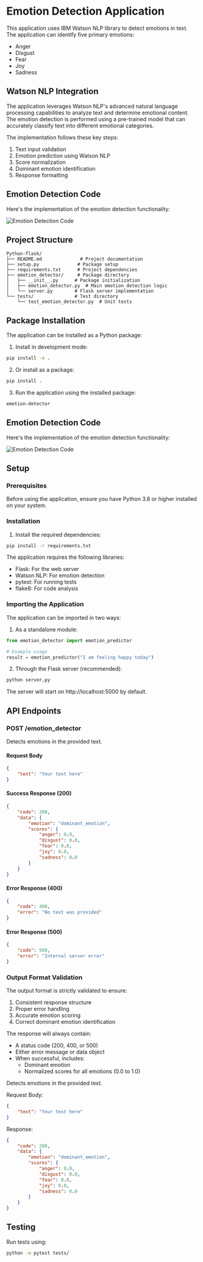 # Emotion Detection Application

This application uses IBM Watson NLP library to detect emotions in text. The application can identify five primary emotions:
- Anger
- Disgust
- Fear
- Joy
- Sadness

## Watson NLP Integration

The application leverages Watson NLP's advanced natural language processing capabilities to analyze text and determine emotional content. The emotion detection is performed using a pre-trained model that can accurately classify text into different emotional categories.

The implementation follows these key steps:
1. Text input validation
2. Emotion prediction using Watson NLP
3. Score normalization
4. Dominant emotion identification
5. Response formatting

## Emotion Detection Code

Here's the implementation of the emotion detection functionality:

![Emotion Detection Code](2a_emotion_detection.png)

## Project Structure

```
Python-flask/
├── README.md              # Project documentation
├── setup.py              # Package setup
├── requirements.txt      # Project dependencies
├── emotion_detector/     # Package directory
│   ├── __init__.py      # Package initialization
│   ├── emotion_detector.py  # Main emotion detection logic
│   └── server.py        # Flask server implementation
└── tests/               # Test directory
    └── test_emotion_detector.py  # Unit tests
```

## Package Installation

The application can be installed as a Python package:

1. Install in development mode:
```bash
pip install -e .
```

2. Or install as a package:
```bash
pip install .
```

3. Run the application using the installed package:
```bash
emotion-detector
```

## Emotion Detection Code

Here's the implementation of the emotion detection functionality:

![Emotion Detection Code](2a_emotion_detection.png)

## Setup

### Prerequisites

Before using the application, ensure you have Python 3.8 or higher installed on your system.

### Installation

1. Install the required dependencies:
```bash
pip install -r requirements.txt
```

The application requires the following libraries:
- Flask: For the web server
- Watson NLP: For emotion detection
- pytest: For running tests
- flake8: For code analysis

### Importing the Application

The application can be imported in two ways:

1. As a standalone module:
```python
from emotion_detector import emotion_predictor

# Example usage
result = emotion_predictor("I am feeling happy today")
```

2. Through the Flask server (recommended):
```bash
python server.py
```

The server will start on http://localhost:5000 by default.

## API Endpoints

### POST /emotion_detector

Detects emotions in the provided text.

#### Request Body
```json
{
    "text": "Your text here"
}
```

#### Success Response (200)
```json
{
    "code": 200,
    "data": {
        "emotion": "dominant_emotion",
        "scores": {
            "anger": 0.0,
            "disgust": 0.0,
            "fear": 0.0,
            "joy": 0.0,
            "sadness": 0.0
        }
    }
}
```

#### Error Response (400)
```json
{
    "code": 400,
    "error": "No text was provided"
}
```

#### Error Response (500)
```json
{
    "code": 500,
    "error": "Internal server error"
}
```

### Output Format Validation

The output format is strictly validated to ensure:
1. Consistent response structure
2. Proper error handling
3. Accurate emotion scoring
4. Correct dominant emotion identification

The response will always contain:
- A status code (200, 400, or 500)
- Either error message or data object
- When successful, includes:
  - Dominant emotion
  - Normalized scores for all emotions (0.0 to 1.0)

Detects emotions in the provided text.

Request Body:
```json
{
    "text": "Your text here"
}
```

Response:
```json
{
    "code": 200,
    "data": {
        "emotion": "dominant_emotion",
        "scores": {
            "anger": 0.0,
            "disgust": 0.0,
            "fear": 0.0,
            "joy": 0.0,
            "sadness": 0.0
        }
    }
}
```

## Testing

Run tests using:
```bash
python -m pytest tests/
```

